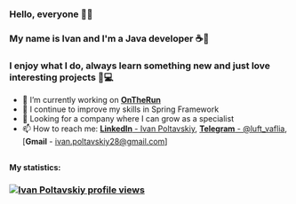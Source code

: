 ### Hello, everyone 🙋‍♂️
### My name is Ivan and I'm a Java developer ☕🌱
### I enjoy what I do, always learn something new and just love interesting projects 📰💻

- 🔭 I’m currently working on [**OnTheRun**](https://github.com/AlexandrVikhristyk/OnTheRun)
- 🌱 I continue to improve my skills in Spring Framework
- 🏣 Looking for a company where I can grow as a specialist
- 📫 How to reach me: [**LinkedIn** - Ivan Poltavskiy](https://www.linkedin.com/in/ivan-poltavskiy/), [**Telegram** - @luft_vaflia](https://t.me/luft_vaflia), [**Gmail** - ivan.poltavskiy28@gmail.com]

##
**My statistics:**
### [![Ivan Poltavskiy profile views](https://u8views.com/api/v1/github/profiles/97545580/views/day-week-month-total-count.svg)](https://u8views.com/github/ivanpoltavskiy)
